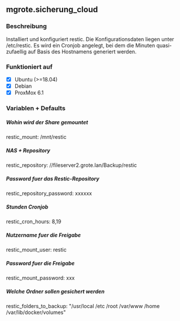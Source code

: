 ## mgrote.sicherung_cloud

### Beschreibung
Installiert und konfiguriert restic.
Die Konfigurationsdaten liegen unter /etc/restic.
Es wird ein Cronjob angelegt, bei dem die Minuten quasi-zufaellig auf Basis des Hostnamens generiert werden.
### Funktioniert auf
- [X] Ubuntu (>=18.04)
- [X] Debian
- [X] ProxMox 6.1

### Variablen + Defaults
##### Wohin wird der Share gemountet
restic_mount: /mnt/restic
##### NAS + Repository
restic_repository: //fileserver2.grote.lan/Backup/restic
##### Password fuer das Restic-Repository
restic_repository_password: xxxxxx
##### Stunden Cronjob
restic_cron_hours: 8,19
##### Nutzername fuer die Freigabe
restic_mount_user: restic
##### Password fuer die Freigabe
restic_mount_password: xxx
##### Welche Ordner sollen gesichert werden
restic_folders_to_backup: "/usr/local /etc /root /var/www /home /var/lib/docker/volumes"

